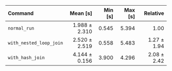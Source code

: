 | Command | Mean [s] | Min [s] | Max [s] | Relative |
|:---|---:|---:|---:|---:|
| `normal_run` | 1.988 ± 2.310 | 0.545 | 5.394 | 1.00 |
| `with_nested_loop_join` | 2.520 ± 2.519 | 0.558 | 5.483 | 1.27 ± 1.94 |
| `with_hash_join` | 4.144 ± 0.156 | 3.900 | 4.296 | 2.08 ± 2.42 |
